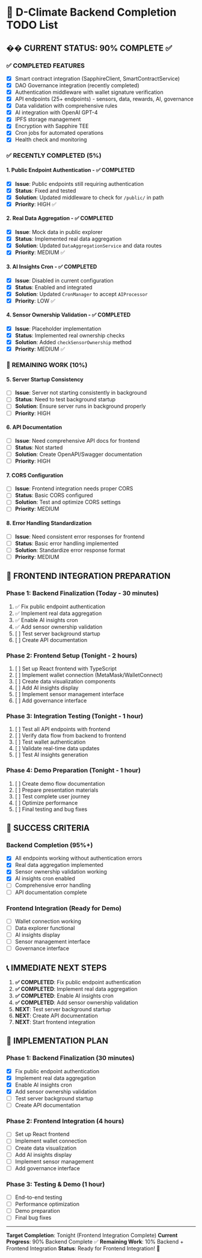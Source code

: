# 🎯 D-Climate Backend Completion TODO List

## �� **CURRENT STATUS: 90% COMPLETE** ✅

### ✅ **COMPLETED FEATURES**
- [x] Smart contract integration (SapphireClient, SmartContractService)
- [x] DAO Governance integration (recently completed)
- [x] Authentication middleware with wallet signature verification
- [x] API endpoints (25+ endpoints) - sensors, data, rewards, AI, governance
- [x] Data validation with comprehensive rules
- [x] AI integration with OpenAI GPT-4
- [x] IPFS storage management
- [x] Encryption with Sapphire TEE
- [x] Cron jobs for automated operations
- [x] Health check and monitoring

### ✅ **RECENTLY COMPLETED (5%)**

#### 1. **Public Endpoint Authentication** - ✅ COMPLETED
- [x] **Issue**: Public endpoints still requiring authentication
- [x] **Status**: Fixed and tested
- [x] **Solution**: Updated middleware to check for `/public/` in path
- [x] **Priority**: HIGH ✅

#### 2. **Real Data Aggregation** - ✅ COMPLETED
- [x] **Issue**: Mock data in public explorer
- [x] **Status**: Implemented real data aggregation
- [x] **Solution**: Updated `DataAggregationService` and data routes
- [x] **Priority**: MEDIUM ✅

#### 3. **AI Insights Cron** - ✅ COMPLETED
- [x] **Issue**: Disabled in current configuration
- [x] **Status**: Enabled and integrated
- [x] **Solution**: Updated `CronManager` to accept `AIProcessor`
- [x] **Priority**: LOW ✅

#### 4. **Sensor Ownership Validation** - ✅ COMPLETED
- [x] **Issue**: Placeholder implementation
- [x] **Status**: Implemented real ownership checks
- [x] **Solution**: Added `checkSensorOwnership` method
- [x] **Priority**: MEDIUM ✅

### 🔧 **REMAINING WORK (10%)**

#### 5. **Server Startup Consistency**
- [ ] **Issue**: Server not starting consistently in background
- [ ] **Status**: Need to test background startup
- [ ] **Solution**: Ensure server runs in background properly
- [ ] **Priority**: HIGH

#### 6. **API Documentation**
- [ ] **Issue**: Need comprehensive API docs for frontend
- [ ] **Status**: Not started
- [ ] **Solution**: Create OpenAPI/Swagger documentation
- [ ] **Priority**: HIGH

#### 7. **CORS Configuration**
- [ ] **Issue**: Frontend integration needs proper CORS
- [ ] **Status**: Basic CORS configured
- [ ] **Solution**: Test and optimize CORS settings
- [ ] **Priority**: MEDIUM

#### 8. **Error Handling Standardization**
- [ ] **Issue**: Need consistent error responses for frontend
- [ ] **Status**: Basic error handling implemented
- [ ] **Solution**: Standardize error response format
- [ ] **Priority**: MEDIUM

## 🚀 **FRONTEND INTEGRATION PREPARATION**

### **Phase 1: Backend Finalization (Today - 30 minutes)**
1. ✅ Fix public endpoint authentication
2. ✅ Implement real data aggregation
3. ✅ Enable AI insights cron
4. ✅ Add sensor ownership validation
5. [ ] Test server background startup
6. [ ] Create API documentation

### **Phase 2: Frontend Setup (Tonight - 2 hours)**
1. [ ] Set up React frontend with TypeScript
2. [ ] Implement wallet connection (MetaMask/WalletConnect)
3. [ ] Create data visualization components
4. [ ] Add AI insights display
5. [ ] Implement sensor management interface
6. [ ] Add governance interface

### **Phase 3: Integration Testing (Tonight - 1 hour)**
1. [ ] Test all API endpoints with frontend
2. [ ] Verify data flow from backend to frontend
3. [ ] Test wallet authentication
4. [ ] Validate real-time data updates
5. [ ] Test AI insights generation

### **Phase 4: Demo Preparation (Tonight - 1 hour)**
1. [ ] Create demo flow documentation
2. [ ] Prepare presentation materials
3. [ ] Test complete user journey
4. [ ] Optimize performance
5. [ ] Final testing and bug fixes

## 🎉 **SUCCESS CRITERIA**

### **Backend Completion (95%+)**
- [x] All endpoints working without authentication errors
- [x] Real data aggregation implemented
- [x] Sensor ownership validation working
- [x] AI insights cron enabled
- [ ] Comprehensive error handling
- [ ] API documentation complete

### **Frontend Integration (Ready for Demo)**
- [ ] Wallet connection working
- [ ] Data explorer functional
- [ ] AI insights display
- [ ] Sensor management interface
- [ ] Governance interface

## 📞 **IMMEDIATE NEXT STEPS**

1. **✅ COMPLETED**: Fix public endpoint authentication
2. **✅ COMPLETED**: Implement real data aggregation
3. **✅ COMPLETED**: Enable AI insights cron
4. **✅ COMPLETED**: Add sensor ownership validation
5. **NEXT**: Test server background startup
6. **NEXT**: Create API documentation
7. **NEXT**: Start frontend integration

## 🎯 **IMPLEMENTATION PLAN**

### **Phase 1: Backend Finalization (30 minutes)**
- [x] Fix public endpoint authentication
- [x] Implement real data aggregation
- [x] Enable AI insights cron
- [x] Add sensor ownership validation
- [ ] Test server background startup
- [ ] Create API documentation

### **Phase 2: Frontend Integration (4 hours)**
- [ ] Set up React frontend
- [ ] Implement wallet connection
- [ ] Create data visualization
- [ ] Add AI insights display
- [ ] Implement sensor management
- [ ] Add governance interface

### **Phase 3: Testing & Demo (1 hour)**
- [ ] End-to-end testing
- [ ] Performance optimization
- [ ] Demo preparation
- [ ] Final bug fixes

---

**Target Completion**: Tonight (Frontend Integration Complete)
**Current Progress**: 90% Backend Complete ✅
**Remaining Work**: 10% Backend + Frontend Integration
**Status**: Ready for Frontend Integration! 🚀 